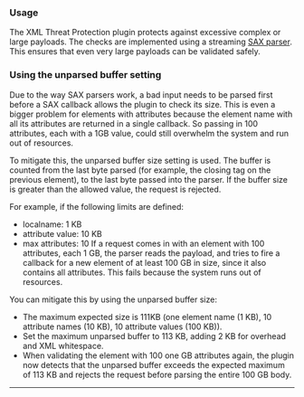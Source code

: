 ### Usage

The XML Threat Protection plugin protects against excessive complex or large payloads.
The checks are implemented using a streaming [SAX parser](http://www.saxproject.org/). This ensures that even very large
payloads can be validated safely.

### Using the unparsed buffer setting

Due to the way SAX parsers work, a bad input needs to be parsed first before a SAX callback
allows the plugin to check its size. This is even
a bigger problem for elements with attributes because the element name with all its attributes are returned in a single
callback. So passing in 100 attributes, each with a 1GB value, could still overwhelm the
system and run out of resources.

To mitigate this, the unparsed buffer size setting is used. The buffer is counted from the
last byte parsed (for example, the closing tag on the previous element), to the last byte passed
into the parser. If the buffer size is greater than the allowed value, the request is rejected.

For example, if the following limits are defined:
- localname: 1 KB
- attribute value: 10 KB
- max attributes: 10
If a request comes in with an element with 100 attributes, each 1 GB, the parser reads the payload, and tries to fire a callback for a new element of at least 100 GB in size, since it also contains all attributes. This fails because the system runs out of resources.

You can mitigate this by using the unparsed buffer size:
- The maximum expected size is 111KB (one element name (1 KB), 10 attribute names (10 KB), 10 attribute values (100 KB)).
- Set the maximum unparsed buffer to 113 KB, adding 2 KB for overhead and XML whitespace.
- When validating the element with 100 one GB attributes again, the plugin now detects that the unparsed buffer exceeds the expected maximum of 113 KB and rejects the request before parsing the entire 100 GB body.

---

